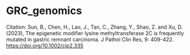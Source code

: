 ﻿# GRC_genomics

 Citation: Sun, B., Chen, H., Lao, J., Tan, C., Zhang, Y., Shao, Z. and Xu, D. (2023), The epigenetic modifier lysine methyltransferase 2C is frequently mutated in gastric remnant carcinoma. J Pathol Clin Res, 9: 409-422. https://doi.org/10.1002/cjp2.335


